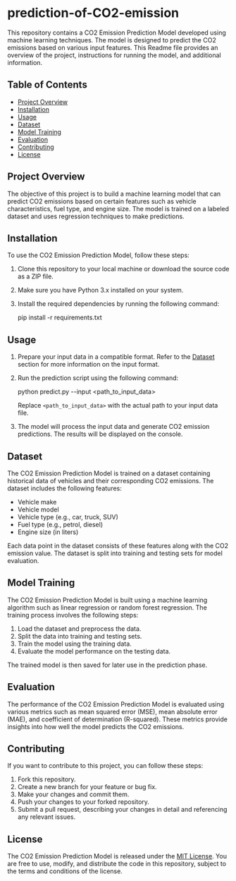 # prediction-of-CO2-emission

This repository contains a CO2 Emission Prediction Model developed using machine learning techniques. The model is designed to predict the CO2 emissions based on various input features. This Readme file provides an overview of the project, instructions for running the model, and additional information.

## Table of Contents
- [Project Overview](#project-overview)
- [Installation](#installation)
- [Usage](#usage)
- [Dataset](#dataset)
- [Model Training](#model-training)
- [Evaluation](#evaluation)
- [Contributing](#contributing)
- [License](#license)

## Project Overview
The objective of this project is to build a machine learning model that can predict CO2 emissions based on certain features such as vehicle characteristics, fuel type, and engine size. The model is trained on a labeled dataset and uses regression techniques to make predictions.

## Installation
To use the CO2 Emission Prediction Model, follow these steps:

1. Clone this repository to your local machine or download the source code as a ZIP file.
2. Make sure you have Python 3.x installed on your system.
3. Install the required dependencies by running the following command:
   
   pip install -r requirements.txt
   

## Usage
1. Prepare your input data in a compatible format. Refer to the [Dataset](#dataset) section for more information on the input format.
2. Run the prediction script using the following command:
   
   python predict.py --input <path_to_input_data>
   
   Replace `<path_to_input_data>` with the actual path to your input data file.
3. The model will process the input data and generate CO2 emission predictions. The results will be displayed on the console.

## Dataset
The CO2 Emission Prediction Model is trained on a dataset containing historical data of vehicles and their corresponding CO2 emissions. The dataset includes the following features:

- Vehicle make
- Vehicle model
- Vehicle type (e.g., car, truck, SUV)
- Fuel type (e.g., petrol, diesel)
- Engine size (in liters)

Each data point in the dataset consists of these features along with the CO2 emission value. The dataset is split into training and testing sets for model evaluation.

## Model Training
The CO2 Emission Prediction Model is built using a machine learning algorithm such as linear regression or random forest regression. The training process involves the following steps:

1. Load the dataset and preprocess the data.
2. Split the data into training and testing sets.
3. Train the model using the training data.
4. Evaluate the model performance on the testing data.

The trained model is then saved for later use in the prediction phase.

## Evaluation
The performance of the CO2 Emission Prediction Model is evaluated using various metrics such as mean squared error (MSE), mean absolute error (MAE), and coefficient of determination (R-squared). These metrics provide insights into how well the model predicts the CO2 emissions.

## Contributing
If you want to contribute to this project, you can follow these steps:

1. Fork this repository.
2. Create a new branch for your feature or bug fix.
3. Make your changes and commit them.
4. Push your changes to your forked repository.
5. Submit a pull request, describing your changes in detail and referencing any relevant issues.

## License
The CO2 Emission Prediction Model is released under the [MIT License](LICENSE). You are free to use, modify, and distribute the code in this repository, subject to the terms and conditions of the license.